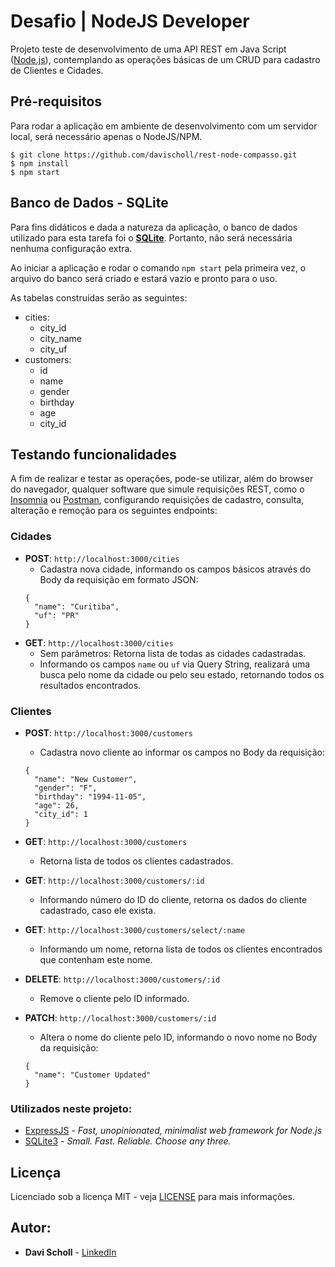 # Desafio | NodeJS Developer

Projeto teste de desenvolvimento de uma API REST em Java Script ([Node.js](https://nodejs.org/en/)), contemplando as operações básicas de um CRUD para cadastro de Clientes e Cidades.

## Pré-requisitos

Para rodar a aplicação em ambiente de desenvolvimento com um servidor local, será necessário apenas o NodeJS/NPM.

```
$ git clone https://github.com/davischoll/rest-node-compasso.git
$ npm install
$ npm start
```

## Banco de Dados - SQLite

Para fins didáticos e dada a natureza da aplicação, o banco de dados utilizado para esta tarefa foi o **[SQLite](https://www.sqlite.org/index.html)**. Portanto, não será necessária nenhuma configuração extra.

Ao iniciar a aplicação e rodar o comando `npm start` pela primeira vez, o arquivo do banco será criado e estará vazio e pronto para o uso.

As tabelas construídas serão as seguintes:

- cities:
  - city_id
  - city_name
  - city_uf
- customers:
  - id
  - name
  - gender
  - birthday
  - age
  - city_id

## Testando funcionalidades

A fim de realizar e testar as operações, pode-se utilizar, além do browser do navegador, qualquer software que simule requisições REST, como o [Insomnia](https://insomnia.rest/) ou [Postman](https://www.postman.com/), configurando requisições de cadastro, consulta, alteração e remoção para os seguintes endpoints:

### Cidades

- **POST**: `http://localhost:3000/cities`
  - Cadastra nova cidade, informando os campos básicos através do Body da requisição em formato JSON:
  ```
  {
    "name": "Curitiba",
    "uf": "PR"
  }
  ```
- **GET**: `http://localhost:3000/cities`
  - Sem parâmetros: Retorna lista de todas as cidades cadastradas.
  - Informando os campos `name` ou `uf` via Query String, realizará uma busca pelo nome da cidade ou pelo seu estado, retornando todos os resultados encontrados.

### Clientes

- **POST**: `http://localhost:3000/customers`
  - Cadastra novo cliente ao informar os campos no Body da requisição:
  ```
  {
    "name": "New Customer",
    "gender": "F",
    "birthday": "1994-11-05",
    "age": 26,
    "city_id": 1
  }
  ```
- **GET**: `http://localhost:3000/customers`

  - Retorna lista de todos os clientes cadastrados.

- **GET**: `http://localhost:3000/customers/:id`

  - Informando número do ID do cliente, retorna os dados do cliente cadastrado, caso ele exista.

- **GET**: `http://localhost:3000/customers/select/:name`

  - Informando um nome, retorna lista de todos os clientes encontrados que contenham este nome.

- **DELETE**: `http://localhost:3000/customers/:id`

  - Remove o cliente pelo ID informado.

- **PATCH**: `http://localhost:3000/customers/:id`
  - Altera o nome do cliente pelo ID, informando o novo nome no Body da requisição:
  ```
  {
    "name": "Customer Updated"
  }
  ```

### Utilizados neste projeto:

- [ExpressJS](https://expressjs.com/) - _Fast, unopinionated, minimalist web framework for Node.js_
- [SQLite3](https://www.sqlite.org/index.html) - _Small. Fast. Reliable. Choose any three._

## Licença

Licenciado sob a licença MIT - veja [LICENSE](LICENSE) para mais informações.

## Autor:

- **Davi Scholl** - [LinkedIn](https://www.linkedin.com/in/davischoll/)
